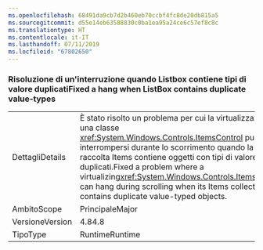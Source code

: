 ```yaml
---
ms.openlocfilehash: 68491da9cb7d2b460eb70ccbf4fc8de20db815a5
ms.sourcegitcommit: d55e14eb63588830c0ba1ea95a24ce6c57ef8c8c
ms.translationtype: HT
ms.contentlocale: it-IT
ms.lasthandoff: 07/11/2019
ms.locfileid: "67802650"
---
```

### <a name="fixed-a-hang-when-listbox-contains-duplicate-value-types"></a><span data-ttu-id="d3bdf-101">Risoluzione di un'interruzione quando Listbox contiene tipi di valore duplicati</span><span class="sxs-lookup"><span data-stu-id="d3bdf-101">Fixed a hang when ListBox contains duplicate value-types</span></span>

|   |   |
|---|---|
|<span data-ttu-id="d3bdf-102">Dettagli</span><span class="sxs-lookup"><span data-stu-id="d3bdf-102">Details</span></span>|<span data-ttu-id="d3bdf-103">È stato risolto un problema per cui la virtualizzazione di una classe <xref:System.Windows.Controls.ItemsControl> può interrompersi durante lo scorrimento quando la relativa raccolta Items contiene oggetti con tipi di valore duplicati.</span><span class="sxs-lookup"><span data-stu-id="d3bdf-103">Fixed a problem where a virtualizing<xref:System.Windows.Controls.ItemsControl> can hang during scrolling when its Items collection contains duplicate value-typed objects.</span></span>|
|<span data-ttu-id="d3bdf-104">Ambito</span><span class="sxs-lookup"><span data-stu-id="d3bdf-104">Scope</span></span>|<span data-ttu-id="d3bdf-105">Principale</span><span class="sxs-lookup"><span data-stu-id="d3bdf-105">Major</span></span>|
|<span data-ttu-id="d3bdf-106">Versione</span><span class="sxs-lookup"><span data-stu-id="d3bdf-106">Version</span></span>|<span data-ttu-id="d3bdf-107">4.8</span><span class="sxs-lookup"><span data-stu-id="d3bdf-107">4.8</span></span>|
|<span data-ttu-id="d3bdf-108">Tipo</span><span class="sxs-lookup"><span data-stu-id="d3bdf-108">Type</span></span>|<span data-ttu-id="d3bdf-109">Runtime</span><span class="sxs-lookup"><span data-stu-id="d3bdf-109">Runtime</span></span>|

